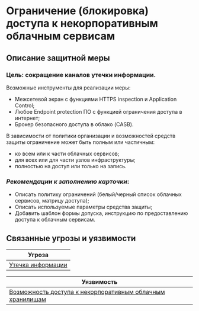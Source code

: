 # Ограничение (блокировка) доступа к некорпоративным облачным сервисам

## Описание защитной меры
### Цель: сокращение каналов утечки информации.

Возможные инструменты для реализации меры:
+ Межсетевой экран с функциями HTTPS inspection и Application Control;
+ Любое Endpoint protection ПО с функцией ограничения доступа в интернет;
+ Брокер безопасного доступа в облако (CASB).

В зависимости от политики организации и возможностей средств защиты ограничение может быть полным или частичным: 
+ ко всем или к части облачных сервисов;
+ для всех или для части узлов инфраструктуры;
+ полностью на доступ или только на запись.


### *Рекомендации к заполнению карточки*:
+ Описать политику ограничений (белый/черный список облачных сервисов, матрицу доступа);
+ Описать используемые параметры средства защиты;
+ Добавить шаблон формы допуска, инструкцию по предоставлению доступа к облачным сервисам.

## Связанные угрозы и уязвимости
|Угроза|
|-|
|[Утечка информации](/vkr/threats/page11)|

|Уязвимость|
|-|
|[Возможность доступа к некорпоративным облачным хранилищам](/vkr/vulnerabilities/page16)|
